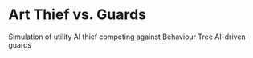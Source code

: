 # Art Thief vs. Guards
Simulation of utility AI thief competing against Behaviour Tree AI-driven guards
